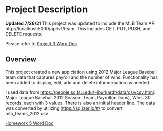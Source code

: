 # Project Description 
<b>Updated 7/26/21</b>
This project was updated to include the MLB Team API http://localhost:5000/api/v1/team.  This includes GET, PUT, PUSH, and DELETE requests.  

Please refer to <a href="https://github.com/jrc98-njit/Homework5/blob/master/JRC98 IS601 Project3 073021.docx">Project 3 Word Doc</a>
 

##  Overview

This project created a new applciation using 2012 Major League Baseball team data that captures payroll and the number of wins.  Functionality has been added to display, edit, add and delete infomormation as needed. 

I used data from https://people.sc.fsu.edu/~jburkardt/data/csv/csv.html. Major League Baseball 2012 Season: Team, Payroll(millions), Wins. 30 records, each with 3 values. There is also an initial header line. The data was converted by utilizing https://sqlizer.io/#/ to convert mlb_teams_2012.csv

<a href="https://github.com/jrc98-njit/Homework5/blob/master/JRC98%20IS601%20HW5%20072321.docx">Homework 5 Word Doc</a>
